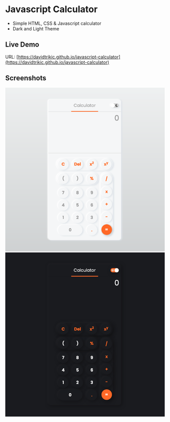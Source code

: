 # Javascript Calculator
- Simple HTML, CSS & Javascript calculator
- Dark and Light Theme

## Live Demo
URL:  [https://davidtrikic.github.io/javascript-calculator](https://davidtrikic.github.io/javascript-calculator)

## Screenshots

![](./screenshots/Screenshot_light.png)
![](./screenshots/Screenshot_dark.png)
